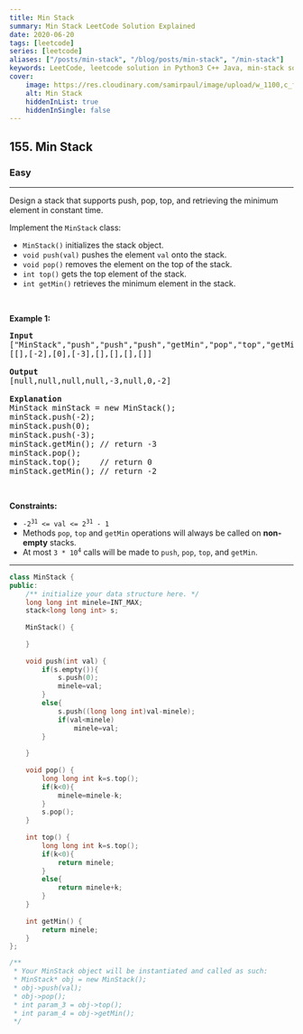 ```yaml
---
title: Min Stack
summary: Min Stack LeetCode Solution Explained
date: 2020-06-20
tags: [leetcode]
series: [leetcode]
aliases: ["/posts/min-stack", "/blog/posts/min-stack", "/min-stack"]
keywords: LeetCode, leetcode solution in Python3 C++ Java, min-stack solution
cover:
    image: https://res.cloudinary.com/samirpaul/image/upload/w_1100,c_fit,co_rgb:FFFFFF,l_text:Arial_70_bold:Min Stack/problem-solving.webp
    alt: Min Stack
    hiddenInList: true
    hiddenInSingle: false
---
```



<h2>155. Min Stack</h2><h3>Easy</h3><hr><div><p>Design a stack that supports push, pop, top, and retrieving the minimum element in constant time.</p>

<p>Implement the <code>MinStack</code> class:</p>

<ul>
	<li><code>MinStack()</code> initializes the stack object.</li>
	<li><code>void push(val)</code> pushes the element <code>val</code> onto the stack.</li>
	<li><code>void pop()</code> removes the element on the top of the stack.</li>
	<li><code>int top()</code> gets the top element of the stack.</li>
	<li><code>int getMin()</code> retrieves the minimum element in the stack.</li>
</ul>

<p>&nbsp;</p>
<p><strong>Example 1:</strong></p>

<pre><strong>Input</strong>
["MinStack","push","push","push","getMin","pop","top","getMin"]
[[],[-2],[0],[-3],[],[],[],[]]

<strong>Output</strong>
[null,null,null,null,-3,null,0,-2]

<strong>Explanation</strong>
MinStack minStack = new MinStack();
minStack.push(-2);
minStack.push(0);
minStack.push(-3);
minStack.getMin(); // return -3
minStack.pop();
minStack.top();    // return 0
minStack.getMin(); // return -2
</pre>

<p>&nbsp;</p>
<p><strong>Constraints:</strong></p>

<ul>
	<li><code>-2<sup>31</sup> &lt;= val &lt;= 2<sup>31</sup> - 1</code></li>
	<li>Methods <code>pop</code>, <code>top</code> and <code>getMin</code> operations will always be called on <strong>non-empty</strong> stacks.</li>
	<li>At most <code>3 * 10<sup>4</sup></code> calls will be made to <code>push</code>, <code>pop</code>, <code>top</code>, and <code>getMin</code>.</li>
</ul>
</div>

---




```cpp
class MinStack {
public:
    /** initialize your data structure here. */
    long long int minele=INT_MAX;
    stack<long long int> s;
    
    MinStack() {
        
    }
    
    void push(int val) {
        if(s.empty()){
            s.push(0);
            minele=val;
        }
        else{
            s.push((long long int)val-minele);
            if(val<minele)
                minele=val;
        }
            
    }
    
    void pop() {
        long long int k=s.top();
        if(k<0){
            minele=minele-k;
        }
        s.pop();
    }
    
    int top() {
        long long int k=s.top();
        if(k<0){
            return minele;
        }
        else{
            return minele+k;
        }
    }
    
    int getMin() {
        return minele;
    }
};

/**
 * Your MinStack object will be instantiated and called as such:
 * MinStack* obj = new MinStack();
 * obj->push(val);
 * obj->pop();
 * int param_3 = obj->top();
 * int param_4 = obj->getMin();
 */
```
